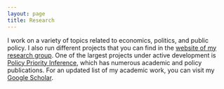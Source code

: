 ```yaml
---
layout: page
title: Research
---
```


I work on a variety of topics related to economics, politics, and public policy.
I also run different projects that you can find in the <a target="_blank" rel="noopener noreferrer" href="http://turingcss.org">website of my research group</a>.
One of the largest projects under active development is <a target="_blank" rel="noopener noreferrer" href="http://policypriority.org">Policy Priority Inference</a>, which has numerous academic and policy publications.
For an updated list of my academic work, you can visit my <a target="_blank" rel="noopener noreferrer" href="https://scholar.google.com/citations?hl=en&user=5ft7NZkAAAAJ">Google Scholar</a>.



